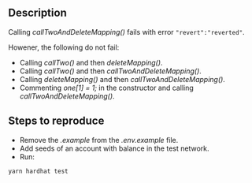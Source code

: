 ## Description

Calling _callTwoAndDeleteMapping()_ fails with error `"revert":"reverted"`.

Howener, the following do not fail:

-   Calling _callTwo()_ and then _deleteMapping()_.
-   Calling _callTwo()_ and then _callTwoAndDeleteMapping()_.
-   Calling _deleteMapping()_ and then _callTwoAndDeleteMapping()_.
-   Commenting _one[1] = 1;_ in the constructor and calling _callTwoAndDeleteMapping()_.

## Steps to reproduce

-   Remove the _.example_ from the _.env.example_ file.
-   Add seeds of an account with balance in the test network.
-   Run:

```shell
yarn hardhat test
```
